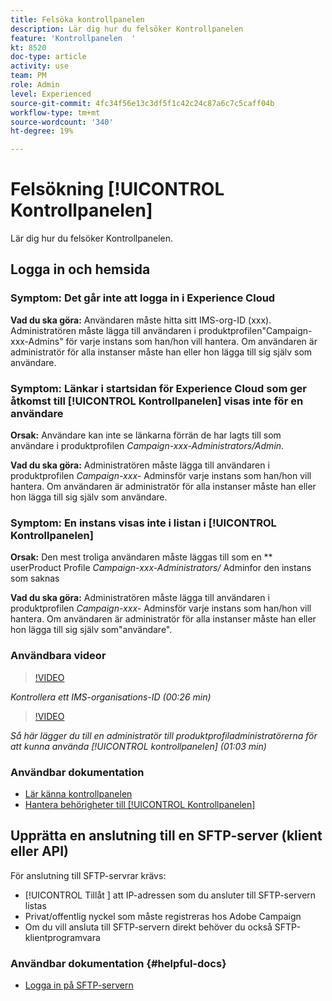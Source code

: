 ```yaml
---
title: Felsöka kontrollpanelen
description: Lär dig hur du felsöker Kontrollpanelen
feature: 'Kontrollpanelen  '
kt: 8520
doc-type: article
activity: use
team: PM
role: Admin
level: Experienced
source-git-commit: 4fc34f56e13c3df5f1c42c24c87a6c7c5caff04b
workflow-type: tm+mt
source-wordcount: '340'
ht-degree: 19%

---
```


# Felsökning [!UICONTROL Kontrollpanelen]

Lär dig hur du felsöker Kontrollpanelen.

## Logga in och hemsida

### Symptom: Det går inte att logga in i Experience Cloud

**Vad du ska göra:**
Användaren måste hitta sitt IMS-org-ID (xxx). Administratören måste lägga till användaren i produktprofilen&quot;Campaign-xxx-Admins&quot; för varje instans som han/hon vill hantera. Om användaren är administratör för alla instanser måste han eller hon lägga till sig själv som användare.

### Symptom: Länkar i startsidan för Experience Cloud som ger åtkomst till [!UICONTROL Kontrollpanelen] visas inte för en användare

**Orsak:**
Användare kan inte se länkarna förrän de har lagts till som användare i produktprofilen  _Campaign-xxx-Administrators/Admin_.

**Vad du ska göra:**
Administratören måste lägga till användaren i produktprofilen  _Campaign-xxx-_  Adminsför varje instans som han/hon vill hantera. Om användaren är administratör för alla instanser måste han eller hon lägga till sig själv som användare.

### Symptom: En instans visas inte i listan i [!UICONTROL Kontrollpanelen]

**Orsak:**
Den mest troliga användaren måste läggas till som en  ** userProduct Profile  _Campaign-xxx-Administrators/_ Adminfor den instans som saknas

**Vad du ska göra:**
Administratören måste lägga till användaren i produktprofilen  _Campaign-xxx-_  Adminsför varje instans som han/hon vill hantera. Om användaren är administratör för alla instanser måste han eller hon lägga till sig själv som&quot;användare&quot;.

### Användbara videor

>[!VIDEO](https://video.tv.adobe.com/v/27183?quality=12)

*Kontrollera ett IMS-organisations-ID (00:26 min)*

>[!VIDEO](https://video.tv.adobe.com/v/27147?quality=12)

*Så här lägger du till en administratör till produktprofiladministratörerna för att kunna använda  [!UICONTROL kontrollpanelen]  (01:03 min)*

### Användbar dokumentation

* [Lär känna kontrollpanelen](https://experienceleague.adobe.com/docs/control-panel/using/control-panel-home.html?lang=sv)
* [Hantera behörigheter till  [!UICONTROL Kontrollpanelen]](https://experienceleague.adobe.com/docs/control-panel/using/control-panel-home.html?lang=en)

## Upprätta en anslutning till en SFTP-server (klient eller API)

För anslutning till SFTP-servrar krävs:

* [!UICONTROL Tillåt ] att IP-adressen som du ansluter till SFTP-servern listas
* Privat/offentlig nyckel som måste registreras hos Adobe Campaign
* Om du vill ansluta till SFTP-servern direkt behöver du också SFTP-klientprogramvara

### Användbar dokumentation {#helpful-docs}

* [Logga in på SFTP-servern](https://experienceleague.adobe.com/docs/control-panel/using/control-panel-home.html?lang=en)

